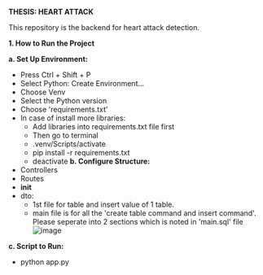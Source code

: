 **THESIS: HEART ATTACK**

This repository is the backend for heart attack detection.

**1. How to Run the Project**

**a. Set Up Environment:**
- Press Ctrl + Shift + P
- Select Python: Create Environment...
- Choose Venv
- Select the Python version
- Choose 'requirements.txt'
- In case of install more libraries:
  + Add libraries into requirements.txt file first
  + Then go to terminal
  + .venv/Scripts/activate
  + pip install -r requirements.txt
  + deactivate
**b. Configure Structure:**
- Controllers
- Routes
- __init__
- dto:
  + 1st file for table and insert value of 1 table.
  + main file is for all the 'create table command and insert command'. Please seperate into 2 sections which is noted in 'main.sql' file
 ![image](https://github.com/user-attachments/assets/1f976546-529f-4a06-a1cb-4c6c3b17c4b8)

**c. Script to Run:**
- python app.py
